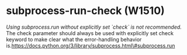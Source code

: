 # subprocess-run-check (W1510)
*Using subprocess.run without explicitly set \`check\` is not
recommended.* The check parameter should always be used with explicitly
set check keyword to make clear what the error-handling behavior
is.https://docs.python.org/3/library/subprocess.html\#subprocess.run
